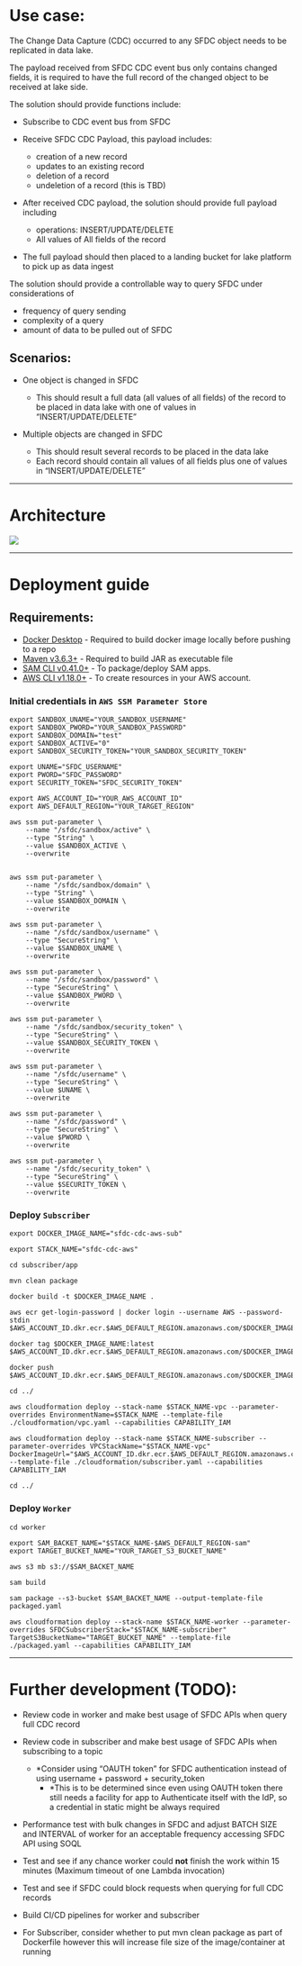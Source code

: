# Use case:

The Change Data Capture (CDC) occurred to any SFDC object needs to be replicated in data lake.

The payload received from SFDC CDC event bus only contains changed fields, it is required to have the full record of the changed object to be received at lake side.

The solution should provide functions include:

- Subscribe to CDC event bus from SFDC
- Receive SFDC CDC Payload, this payload includes:
    - creation of a new record
    - updates to an existing record
    - deletion of a record
    - undeletion of a record (this is TBD)

- After received CDC payload, the solution should provide full payload including
    - operations: INSERT/UPDATE/DELETE
    - All values of All fields of the record

- The full payload should then placed to a landing bucket for lake platform to pick up as data ingest

The solution should provide a controllable way to query SFDC under considerations of 

- frequency of query sending
- complexity of a query
- amount of data to be pulled out of SFDC

## Scenarios:

- One object is changed in SFDC

    - This should result a full data (all values of all fields) of the record to be placed in data lake with one of values in “INSERT/UPDATE/DELETE”

- Multiple objects are changed in SFDC

    - This should result several records to be placed in the data lake
    - Each record should contain all values of all fields plus one of values in “INSERT/UPDATE/DELETE”

----

# Architecture

![](doc/images/architecture.png)


----

# Deployment guide

## Requirements:

* [Docker Desktop](https://www.docker.com/products/docker-desktop) - Required to build docker image locally before pushing to a repo
* [Maven v3.6.3+](https://maven.apache.org/) - Required to build JAR as executable file
* [SAM CLI v0.41.0+](https://docs.aws.amazon.com/serverless-application-model/latest/developerguide/serverless-sam-cli-install.html) - To package/deploy SAM apps.
* [AWS CLI v1.18.0+](https://docs.aws.amazon.com/cli/latest/userguide/cli-chap-install.html) - To create resources in your AWS account.



### Initial credentials in `AWS SSM Parameter Store`
```
export SANDBOX_UNAME="YOUR_SANDBOX_USERNAME"
export SANDBOX_PWORD="YOUR_SANDBOX_PASSWORD"
export SANDBOX_DOMAIN="test"
export SANDBOX_ACTIVE="0"
export SANDBOX_SECURITY_TOKEN="YOUR_SANDBOX_SECURITY_TOKEN"

export UNAME="SFDC_USERNAME"
export PWORD="SFDC_PASSWORD"
export SECURITY_TOKEN="SFDC_SECURITY_TOKEN"

export AWS_ACCOUNT_ID="YOUR_AWS_ACCOUNT_ID"
export AWS_DEFAULT_REGION="YOUR_TARGET_REGION"

aws ssm put-parameter \
    --name "/sfdc/sandbox/active" \
    --type "String" \
    --value $SANDBOX_ACTIVE \
    --overwrite

    
aws ssm put-parameter \
    --name "/sfdc/sandbox/domain" \
    --type "String" \
    --value $SANDBOX_DOMAIN \
    --overwrite

aws ssm put-parameter \
    --name "/sfdc/sandbox/username" \
    --type "SecureString" \
    --value $SANDBOX_UNAME \
    --overwrite

aws ssm put-parameter \
    --name "/sfdc/sandbox/password" \
    --type "SecureString" \
    --value $SANDBOX_PWORD \
    --overwrite
    
aws ssm put-parameter \
    --name "/sfdc/sandbox/security_token" \
    --type "SecureString" \
    --value $SANDBOX_SECURITY_TOKEN \
    --overwrite

aws ssm put-parameter \
    --name "/sfdc/username" \
    --type "SecureString" \
    --value $UNAME \
    --overwrite

aws ssm put-parameter \
    --name "/sfdc/password" \
    --type "SecureString" \
    --value $PWORD \
    --overwrite

aws ssm put-parameter \
    --name "/sfdc/security_token" \
    --type "SecureString" \
    --value $SECURITY_TOKEN \
    --overwrite
```

### Deploy `Subscriber`

```
export DOCKER_IMAGE_NAME="sfdc-cdc-aws-sub"

export STACK_NAME="sfdc-cdc-aws"

cd subscriber/app

mvn clean package

docker build -t $DOCKER_IMAGE_NAME .

aws ecr get-login-password | docker login --username AWS --password-stdin $AWS_ACCOUNT_ID.dkr.ecr.$AWS_DEFAULT_REGION.amazonaws.com/$DOCKER_IMAGE_NAME

docker tag $DOCKER_IMAGE_NAME:latest $AWS_ACCOUNT_ID.dkr.ecr.$AWS_DEFAULT_REGION.amazonaws.com/$DOCKER_IMAGE_NAME:latest

docker push $AWS_ACCOUNT_ID.dkr.ecr.$AWS_DEFAULT_REGION.amazonaws.com/$DOCKER_IMAGE_NAME:latest

cd ../

aws cloudformation deploy --stack-name $STACK_NAME-vpc --parameter-overrides EnvironmentName=$STACK_NAME --template-file ./cloudformation/vpc.yaml --capabilities CAPABILITY_IAM

aws cloudformation deploy --stack-name $STACK_NAME-subscriber --parameter-overrides VPCStackName="$STACK_NAME-vpc" DockerImageUrl="$AWS_ACCOUNT_ID.dkr.ecr.$AWS_DEFAULT_REGION.amazonaws.com/$DOCKER_IMAGE_NAME:latest" --template-file ./cloudformation/subscriber.yaml --capabilities CAPABILITY_IAM

cd ../

```

### Deploy `Worker`

```
cd worker

export SAM_BACKET_NAME="$STACK_NAME-$AWS_DEFAULT_REGION-sam"
export TARGET_BUCKET_NAME="YOUR_TARGET_S3_BUCKET_NAME"

aws s3 mb s3://$SAM_BACKET_NAME

sam build

sam package --s3-bucket $SAM_BACKET_NAME --output-template-file packaged.yaml 

aws cloudformation deploy --stack-name $STACK_NAME-worker --parameter-overrides SFDCSubscriberStack="$STACK_NAME-subscriber" TargetS3BucketName="TARGET_BUCKET_NAME" --template-file ./packaged.yaml --capabilities CAPABILITY_IAM
```

----

# Further development (TODO):

- Review code in worker and make best usage of SFDC APIs when query full CDC record

- Review code in subscriber and make best usage of SFDC APIs when subscribing to a topic

    - *Consider using “OAUTH token” for SFDC authentication instead of using username + password + security_token
        - *This is to be determined since even using OAUTH token there still needs a facility for app to Authenticate itself with the IdP, so a credential in static might be always required

- Performance test with bulk changes in SFDC and adjust BATCH SIZE and INTERVAL of worker for an acceptable frequency accessing SFDC API using SOQL



- Test and see if any chance worker could **not** finish the work within 15 minutes (Maximum timeout of one Lambda invocation)



- Test and see if SFDC could block requests when querying for full CDC records

- Build CI/CD pipelines for worker and subscriber

- For Subscriber, consider whether to put mvn clean package as part of Dockerfile however this will increase file size of the image/container at running